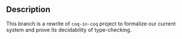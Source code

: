 ## Description

This branch is a rewrite of `coq-in-coq` project to formalize our current system
and prove its decidability of type-checking.

